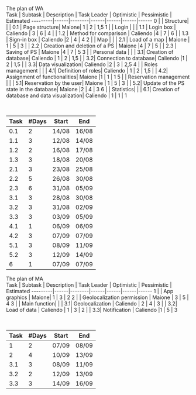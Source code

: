 The plan of WA
<br>
Task | Subtask | Description | Task Leader | Optimistic | Pessimistic | Estimated
---------|------|--------|------|------|------|------
0 |  |  Structure| 
| | 0.1 | Page structure| Maione| 1 | 2 | 1,5
1 |  | Login | 
| | 1.1 | Login box | Caliendo | 3 | 6 | 4
| | 1.2 | Method for comparison | Caliendo  |4 | 7 | 6
| | 1.3 | Sign-in box | Caliendo |2 | 4 | 4
2 | | Map | 
| | 2.1 | Load of a map | Maione | 1 | 5 | 3
| | 2.2 | Creation and deletion of a PS | Maione |4 | 7 | 5
| | 2.3 | Saving of PS | Maione |4 | 7 | 5
3 | | Personal data | 
| | 3.1| Creation of database| Caliendo | 1 | 2 | 1,5
| | 3.2| Connection to database| Caliendo |1 | 2 | 1,5
| | 3.3| Data visualization| Caliendo |2 | 3 | 2,5
4 | | Roles management | 
| | 4.1| Definition of roles| Caliendo | 1 | 2 | 1,5
| | 4.2| Assignment of functionalities| Maione |1 | 1 | 1
5 | | Reservation management | 
| | 5.1| Reservation by the user| Maione | 1 | 5 | 3
| | 5.2| Update of the PS state in the database| Maione |2 | 4 | 3
6 | | Statistics| 
| | 6.1| Creation of database and data visualization| Caliendo | 1 | 1 | 1


<br>

Task | #Days | Start | End
---------|------|--------|------
0.1 | 2| 14/08 | 16/08
1.1 | 3| 12/08 | 14/08
1.2 | 2| 16/08 | 17/08
1.3 | 3| 18/08 | 20/08
2.1 | 3| 23/08 | 25/08
2.2 | 5| 26/08 | 30/08
2.3 | 6| 31/08 | 05/09
3.1 | 3| 28/08 | 30/08
3.2 | 3| 31/08 | 02/09
3.3 | 3| 03/09 | 05/09
4.1 | 1| 06/09 | 06/09
4.2 | 3| 07/09 | 07/09
5.1 | 3| 08/09 | 11/09
5.2 | 3| 12/09 | 14/09
6 | 1| 07/09 | 07/09




The plan of MA
<br>
Task | Subtask | Description | Task Leader | Optimistic | Pessimistic | Estimated
---------|------|--------|------|------|------|------
1 |  |  App graphics | Maione| 1 | 3 | 2
2 |  |  Geolocalization permission | Maione | 3 | 5 | 4
3 | | Main function| 
| | 3.1| Geolocalization | Caliendo | 2 | 4 | 3
| | 3.2| Load of data | Caliendo | 1 | 3 | 2
| | 3.3| Notification | Caliendo |1 | 5 | 3

<br>

Task | #Days | Start | End
---------|------|--------|------
1 | 2| 07/09 | 08/09
2 | 4| 10/09 | 13/09
3.1 | 3| 08/09 | 11/09
3.2 | 2| 12/09 | 13/09
3.3 | 3| 14/09 | 16/09
